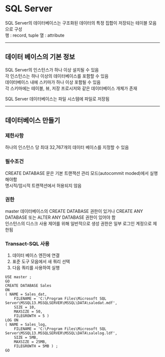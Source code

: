 # SQL Server

SQL Server의 데이터베이스는 구조화된 데이터의 특정 집합이 저장되는 테이블 모음으로 구성     
행 : record, tuple
열 : attribute

--------------
## 데이터 베이스의 기본 정보

SQL Server의 인스턴스가 하나 이상 설치될 수 있음     
각 인스턴스는 하나 이상의 데이터베이스를 포함할 수 있음     
데이터베이스 내에 스키마가 하나 이상 포함될 수 있음      
각 스키마에는 테이블, 뷰, 저장 프로시저와 같은 데이터베이스 개체가 존재    

SQL Server 데이터베이스는 파일 시스템에 파일로 저장됨   

--------------
## 데이터베이스 만들기

### 제한사항

하나의 인스턴스 당 최대 32,767개의 데이터 베이스를 지정할 수 있음    

### 필수조건   

CREATE DATABASE 문은 기본 트랜잭션 관리 모드(autocommit moded)에서 실행해야함   
명시적/암시적 트랜잭션에서 허용되지 않음   

### 권한

master 데이터베이스의 CREATE DATABASE 권한이 있거나 CREATE ANY DATABASE 또는 ALTER ANY DATABASE 권한이 있어야 함   
인스턴스의 디스크 사용 제어를 위해 일반적으로 생성 권한은 일부 로그인 계정으로 제한됨

### Transact-SQL 사용

1. 데이터 베이스 엔진에 연결
2. 표준 도구 모음에서 새 쿼리 선택
3. 다음 쿼리를 사용하여 실행

```
USE master ;  
GO  
CREATE DATABASE Sales  
ON   
( NAME = Sales_dat,  
    FILENAME = 'C:\Program Files\Microsoft SQL Server\MSSQL13.MSSQLSERVER\MSSQL\DATA\saledat.mdf',  
    SIZE = 10,  
    MAXSIZE = 50,  
    FILEGROWTH = 5 )  
LOG ON  
( NAME = Sales_log,  
    FILENAME = 'C:\Program Files\Microsoft SQL Server\MSSQL13.MSSQLSERVER\MSSQL\DATA\salelog.ldf',  
    SIZE = 5MB,  
    MAXSIZE = 25MB,  
    FILEGROWTH = 5MB ) ;  
GO  
```
